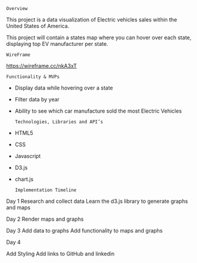     Overview 

This project is a data visualization of Electric vehicles sales within the United States of America. 


This project will contain a states map where you can hover over each state, displaying top EV manufacturer per state.


    WireFrame 

https://wireframe.cc/nkA3xT


    Functionality & MVPs

- Display data while hovering over a state 
- Filter data by year 
- Ability to see which car manufacture sold the most Electric Vehicles	



      Technologies, Libraries and API’s

- HTML5
- CSS
- Javascript 
- D3.js 
- chart.js




      Implementation Timeline 

Day 1 
Research and collect data
Learn the d3.js library to generate graphs and maps 

Day 2
Render maps and graphs 

Day 3 
Add data to graphs 
Add functionality to maps and graphs 

Day 4 

Add Styling 
Add links to GitHub and linkedin 